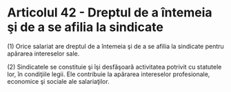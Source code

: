 # Articolul 42 - Dreptul de a întemeia şi de a se afilia la sindicate

(1) Orice salariat are dreptul de a întemeia şi de a se afilia la sindicate pentru apărarea intereselor sale.

(2) Sindicatele se constituie şi îşi desfăşoară activitatea potrivit cu statutele lor, în condiţiile legii. Ele contribuie la apărarea intereselor profesionale, economice şi sociale ale salariaţilor.